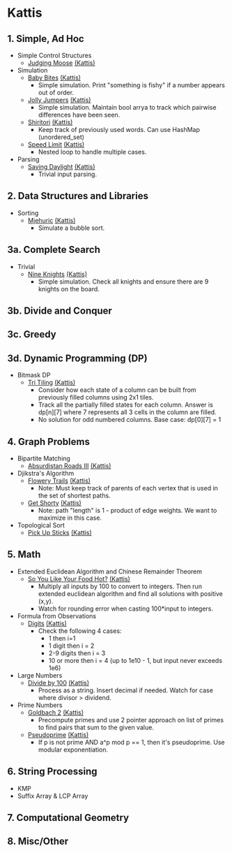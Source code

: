 # Kattis
## 1. Simple, Ad Hoc
- Simple Control Structures
    - [Judging Moose](judgingmoose.cpp) [(Kattis)](https://open.kattis.com/problems/judgingmoose) 
- Simulation
    - [Baby Bites](babybites.cpp) [(Kattis)](https://open.kattis.com/problems/babybites)
        - Simple simulation. Print "something is fishy" if a number appears out of order.
    - [Jolly Jumpers](jollyjumpers.cpp) [(Kattis)](https://open.kattis.com/problems/jollyjumpers)
        - Simple simulation. Maintain bool arrya to track which pairwise differences have been seen.
    - [Shiritori](shiritori.cpp) [(Kattis)](https://open.kattis.com/problems/shiritori)
        - Keep track of previously used words. Can use HashMap (unordered_set)
    - [Speed Limit](speedlimit.cpp) [(Kattis)](https://open.kattis.com/problems/speedlimit)
        - Nested loop to handle multiple cases.
- Parsing
    - [Saving Daylight](savingdaylight.cpp) [(Kattis)](https://open.kattis.com/problems/savingdaylight)
        - Trivial input parsing.
## 2. Data Structures and Libraries
- Sorting
    - [Mjehuric](mjehuric.cpp) [(Kattis)](https://open.kattis.com/problems/mjehuric)
        - Simulate a bubble sort.
## 3a. Complete Search
- Trivial
    - [Nine Knights](nineknights.cpp) [(Kattis)](https://open.kattis.com/problems/nineknights)
        - Simple simulation. Check all knights and ensure there are 9 knights on the board.
## 3b. Divide and Conquer
## 3c. Greedy
## 3d. Dynamic Programming (DP)
- Bitmask DP
    - [Tri Tiling](tritiling.cpp) [(Kattis)](https://open.kattis.com/problems/tritiling)
        - Consider how each state of a column can be built from previously filled columns using 2x1 tiles.
        - Track all the partially filled states for each column. Answer is dp\[n\]\[7\] where 7 represents all 3 cells in the column are filled.
        - No solution for odd numbered columns. Base case: dp\[0\]\[7\] = 1
## 4. Graph Problems
- Bipartite Matching
    - [Absurdistan Roads III](absurdistan3.cpp) [(Kattis)](https://open.kattis.com/absurdistan3)
- Djikstra's Algorithm
    - [Flowery Trails](flowerytrails.cpp) [(Kattis)](https://open.kattis.com/problems/flowerytrails)
        - Note: Must keep track of parents of each vertex that is used in the set of shortest paths.
    - [Get Shorty](getshorty.cpp) [(Kattis)](https://open.kattis.com/problems/getshorty)
        - Note: path "length" is 1 - product of edge weights. We want to maximize in this case.
- Topological Sort
    - [Pick Up Sticks](pickupsticks.cpp) [(Kattis)](https://open.kattis.com/problems/pickupsticks)
## 5. Math
- Extended Euclidean Algorithm and Chinese Remainder Theorem
    - [So You Like Your Food Hot?](soyoulikeyourfoodhot.cpp) [(Kattis)](https://open.kattis.com/problems/soyoulikeyourfoodhot)
        - Multiply all inputs by 100 to convert to integers. Then run extended euclidean algorithm and find all solutions with positive (x,y).
        - Watch for rounding error when casting 100*input to integers.
- Formula from Observations
    - [Digits](digits.cpp) [(Kattis)](https://open.kattis.com/problems/digits)
        - Check the following 4 cases:
            - 1 then i=1
            - 1 digit then i = 2
            - 2-9 digits then i = 3
            - 10 or more then i = 4 (up to 1e10 - 1, but input never exceeds 1e6)
- Large Numbers
    - [Divide by 100](divideby100.cpp) [(Kattis)](https://open.kattis.com/problems/divideby100)
        - Process as a string. Insert decimal if needed. Watch for case where divisor > dividend.
- Prime Numbers
    - [Goldbach 2](goldbach2.cpp) [(Kattis)](https://open.kattis.com/problems/goldbach2)
        - Precompute primes and use 2 pointer approach on list of primes to find pairs that sum to the given value.
    - [Pseudoprime](pseudoprime.cpp) [(Kattis)](https://open.kattis.com/problems/pseudoprime)
        - If p is not prime AND a^p mod p == 1, then it's pseudoprime. Use modular exponentiation.

## 6. String Processing
- KMP
- Suffix Array & LCP Array
## 7. Computational Geometry
## 8. Misc/Other
